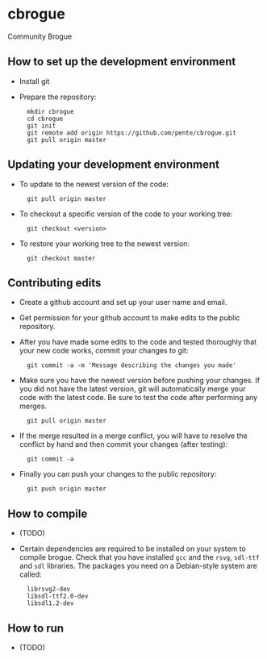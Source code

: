cbrogue
=======

Community Brogue

How to set up the development environment
-----------------------------------------
* Install git
* Prepare the repository:

        mkdir cbrogue
        cd cbrogue
        git init
        git remote add origin https://github.com/pente/cbrogue.git
        git pull origin master

Updating your development environment
-------------------------------------
* To update to the newest version of the code:

        git pull origin master

* To checkout a specific version of the code to your working tree:

        git checkout <version>

* To restore your working tree to the newest version:

        git checkout master

Contributing edits
------------------
* Create a github account and set up your user name and email.
* Get permission for your github account to make edits to the public repository.
* After you have made some edits to the code and tested thoroughly that your
    new code works, commit your changes to git:
        
        git commit -a -m 'Message describing the changes you made'

* Make sure you have the newest version before pushing your changes. If you did
    not have the latest version, git will automatically merge your code with the
    latest code. Be sure to test the code after performing any merges.

        git pull origin master

* If the merge resulted in a merge conflict, you will have to resolve the
    conflict by hand and then commit your changes (after testing):

        git commit -a

* Finally you can push your changes to the public repository:

        git push origin master


How to compile
--------------
* (TODO)
* Certain dependencies are required to be installed on your system to compile
    brogue. Check that you have installed `gcc` and the `rsvg`, `sdl-ttf` and
    `sdl` libraries. The packages you need on a Debian-style system are called:

        librsvg2-dev
        libsdl-ttf2.0-dev
        libsdl1.2-dev

How to run
----------
* (TODO)

